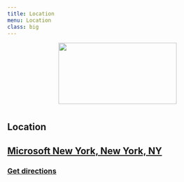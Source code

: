 ```yaml
---
title: Location
menu: Location
class: big
---
```


<img src="http://dynamicinfradays.org/img/logo.png" height="140" width="270" style="margin: 10px auto 40px auto; display: block;">

## Location

<div style="margin-top: 15px;" />

## [Microsoft New York, New York, NY](http://www.microsoft.com/about/companyinformation/usaoffices/nymetro/en/us/newyork.aspx)
### [Get directions](https://www.google.com/maps/dir//Microsoft+Technology+Center,+640+8th+Ave,+New+York,+NY+10019,+United+States/@40.75672,-73.9896509,15z/data=!4m12!1m3!3m2!1s0x0:0xcb6b70d1bb597301!2sMicrosoft+Technology+Center!4m7!1m0!1m5!1m1!1s0x89c25856e81cdc7d:0xcb6b70d1bb597301!2m2!1d-73.9896509!2d40.75672)
